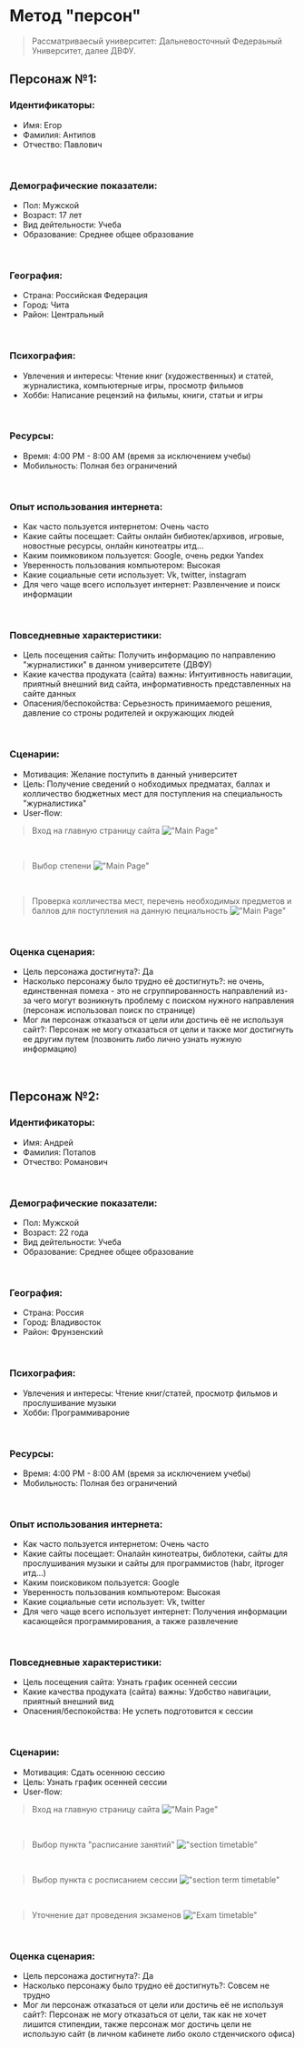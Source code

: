 # Метод "персон"

> Рассматриваесый университет: Дальневосточный Федераьный Университет, далее ДВФУ.

## Персонаж №1:
### Идентификаторы: 
- Имя: Егор
- Фамилия: Антипов
- Отчество: Павлович
<br>

### Демографические показатели:
- Пол: Мужской
- Возраст: 17 лет
- Вид дейтельности: Учеба
- Образование: Среднее общее образование
<br>

### География:
- Страна: Российская Федерация
- Город: Чита
- Район: Центральный
<br>

### Психография:
- Увлечения и интересы: Чтение книг (художественных) и статей, журналистика, компьютерные игры, просмотр фильмов
- Хобби: Написание рецензий на фильмы, книги, статьи и игры
<br>

### Ресурсы:
- Время: 4:00 PM - 8:00 AM (время за исключением учебы)
- Мобильность: Полная без ограничений
<br>

### Опыт использования интернета:
- Как часто пользуется интернетом: Очень часто
- Какие сайты посещает: Сайты онлайн бибиотек/архивов, игровые, новостные ресурсы, онлайн кинотеатры итд...
- Каким поимковиком пользуется: Google, очень редки Yandex
- Уверенность пользования компьютером: Высокая
- Какие социальные сети использует: Vk, twitter, instagram
- Для чего чаще всего использует интернет: Развленчение и поиск информации
<br>

### Повседневные характеристики:
- Цель посещения сайты: Получить информацию по направлению "журналистики" в данном университете (ДВФУ)
- Какие качества продуката (сайта) важны: Интуитивность навигации, приятный внешний вид сайта, информативность представленных на сайте данных
- Опасения/беспокойства: Серьезность принимаемого решения, давление со строны родителей и окружающих людей
<br>

### Сценарии:
- Мотивация: Желание поступить в данный университет
- Цель: Получение сведений о нобходимых предматах, баллах и колличество бюджетных мест для поступления на специальность "журналистика"
- User-flow: 
> Вход на главную страницу сайта
!["Main Page"](image/MainPage.png)
<br>

> Выбор степени
!["Main Page"](image/degreeChoice.png)
<br>

> Проверка колличества мест, перечень необходимых предметов и баллов для поступления на данную пециальность
!["Main Page"](image/scoreCheck.png)
<br>

### Оценка сценария:
- Цель персонажа достигнута?: Да
- Насколько персонажу было трудно её достигнуть?: не очень, единственная помеха - это не сгруппированность направлений из-за чего могут возникнуть проблему с поиском нужного направления (персонаж использовал поиск по странице)
- Мог ли персонаж отказаться от цели или достичь её не используя сайт?: Персонаж не могу отказаться от цели и также мог достигнуть ее другим путем (позвонить либо лично узнать нужную информацию)
<br><br><br>

## Персонаж №2:
### Идентификаторы: 
- Имя: Андрей
- Фамилия: Потапов
- Отчество: Романович
<br>

### Демографические показатели:
- Пол: Мужской
- Возраст: 22 года
- Вид дейтельности: Учеба
- Образование: Среднее общее образование
<br>

### География:
- Страна: Россия
- Город: Владивосток
- Район: Фрунзенский
<br>

### Психография:
- Увлечения и интересы: Чтение книг/статей, просмотр фильмов и прослушивание музыки
- Хобби: Программивароние
<br>

### Ресурсы:
- Время: 4:00 PM - 8:00 AM (время за исключением учебы)
- Мобильность: Полная без ограничений
<br>

### Опыт использования интернета:
- Как часто пользуется интернетом: Очень часто
- Какие сайты посещает: Оналайн кинотеатры, библотеки, сайты для прослушивания музыки и сайты для программистов (habr, itproger итд...)
- Каким поисковиком пользуется: Google 
- Уверенность пользования компьютером: Высокая
- Какие социальные сети использует: Vk, twitter
- Для чего чаще всего использует интернет: Получения информации касающейся программирования, а также развлечение
<br>

### Повседневные характеристики:
- Цель посещения сайта: Узнать график осенней сессии 
- Какие качества продуката (сайта) важны: Удобство навигации, приятный внешний вид
- Опасения/беспокойства: Не успеть подготовится к сессии
<br>

### Сценарии:
- Мотивация: Сдать осеннюю сессию
- Цель: Узнать график осенней сессии 
- User-flow: 
> Вход на главную страницу сайта
!["Main Page"](image/MainPage_.png)
<br>

> Выбор пункта "расписание занятий"
!["section timetable"](image/Timetable.png)
<br>

> Выбор пункта с росписанием сессии
!["section term timetable"](image/TermTimetable.png)
<br>

> Уточнение дат проведения экзаменов
!["Exam timetable"](image/Timetable_.png)
<br>

### Оценка сценария:
- Цель персонажа достигнута?: Да
- Насколько персонажу было трудно её достигнуть?: Совсем не трудно
- Мог ли персонаж отказаться от цели или достичь её не используя сайт?: Персонаж не могу отказаться от цели, так как не хочет лишится стипендии, также персонаж мог достичь цели не использую сайт (в личном кабинете либо около стденчиского офиса)